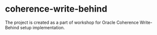 # coherence-write-behind
The project is created as a part of workshop for Oracle Coherence
Write-Behind setup implementation.